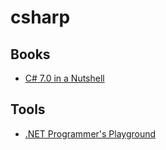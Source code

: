 # csharp


## Books

* [C# 7.0 in a Nutshell](http://amzn.to/2iutXI3)


## Tools

* [.NET Programmer's Playground](http://www.linqpad.net/)

